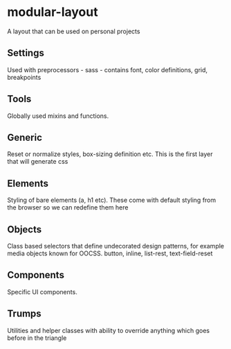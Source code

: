 # modular-layout
A layout that can be used on personal projects

## Settings
Used with preprocessors - sass - contains font, color definitions, grid, breakpoints

## Tools
Globally used mixins and functions.

## Generic
Reset or normalize styles, box-sizing definition etc. This is the first layer that will generate css

## Elements
Styling of bare elements (a, h1 etc). These come with default styling from the browser so we can redefine them here

## Objects
Class based selectors that define undecorated design patterns, for example media objects known for OOCSS. button, inline, list-rest, text-field-reset

## Components
Specific UI components.

## Trumps
Utilities and helper classes with ability to override anything which goes before in the triangle
